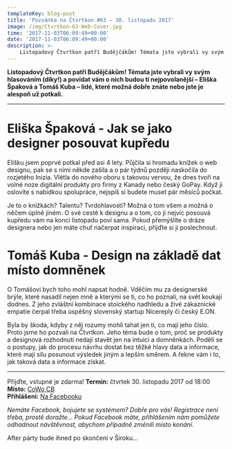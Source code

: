 ```yaml
---
templateKey: blog-post
title: 'Pozvánka na Čtvrtkon #63 – 30. listopadu 2017'
image: /img/Ctvrtkon-63-Web-Cover.jpg
time: '2017-11-03T06:09:49+00:00'
date: '2017-11-03T06:09:49+00:00'
description: >-
    Listopadový Čtvrtkon patří Budějčákům! Témata jste vybrali vy svým hlasováním (díky!) a povídat vám o nich budou ti nejpovolanější – Eliška Špaková a Tomáš Kuba – lidé, které ...
---
```

**Listopadový Čtvrtkon patří Budějčákům! Témata jste vybrali vy svým hlasováním (díky!) a povídat vám o nich budou ti nejpovolanější – Eliška Špaková a Tomáš Kuba – lidé, které možná dobře znáte nebo jste je alespoň už potkali.**

---

# Eliška Špaková - Jak se jako designer posouvat kupředu  
Elišku jsem poprvé potkal před asi 4 lety. Půjčila si hromadu knížek o web designu, pak se s nimi někde zašila a o pár týdnů později naskočila do rozjetého Inizia. Vlétla do nového oboru s takovou vervou, že dnes tvoří na volné noze digitální produkty pro firmy z Kanady nebo český GoPay. Když ji oslovíte s nabídkou spolupráce, nejspíš si budete muset pár měsíců počkat.

Je to o knížkách? Talentu? Tvrdohlavosti? Možná o tom všem a možná o něčem úplně jiném. O své cestě k designu a o tom, co ji nejvíc posouvá kupředu vám na konci listopadu poví sama. Pokud přemýšlíte o dráze designera nebo jen máte chuť načerpat inspiraci, přijďte si ji poslechnout.

# Tomáš Kuba - Design na základě dat místo domněnek  
O Tomášovi bych toho mohl napsat hodně. Vděčím mu za designerské brýle, které nasadil nejen mně a kterými se ti, co ho poznali, na svět koukají dodnes. Z jeho zvláštní kombinace stoického nadhledu a živé zákaznické empatie čerpal třeba úspěšný slovenský startup Nicereply či český E.ON.

Byla by škoda, kdyby z něj rozumy mohli tahat jen ti, co mají jeho číslo. Proto jsme ho pozvali na Čtvrtkon. Jeho téma bude o tom, proč se produkty a designová rozhodnutí nedají stavět jen na intuici a domněnkách. Podělí se o postupy, jak do procesu návrhu dostat bez těžké hlavy data a informace, které mají sílu posunout výsledek jiným a lepším směrem. A řekne vám i to, jak taková data a informace získat.

---

Přijďte, vstupné je zdarma!
**Termín:** čtvrtek 30. listopadu 2017 od 18:00  
**Místo:** [CoWo CB](https://www.cowocb.cz)  
**Přihlášení:** [Na Facebooku](https://www.facebook.com/events/759492897568902/)

_Nemáte Facebook, bojujete se systémem? Dobře pro vás! Registrace není třeba, prostě doražte… Pokud Facebook máte, přihlášením nám pomůžete odhadnout návštěvnost, abychom případně změnili místo konání._

After párty bude ihned po skončení v Široku…